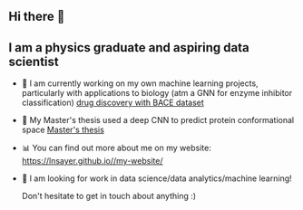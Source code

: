 ## Hi there 👋

## I am a physics graduate and aspiring data scientist
- 🔬 I am currently working on my own machine learning projects, particularly with applications to biology (atm a GNN for enzyme inhibitor classification) [drug discovery with BACE dataset]([https://github.com/lnsayer/personal_repo/tree/9fcabdf1654f72b87d55871650d1adb9bc8ee41f/drug%20discovery%20with%20BACE%20dataset](https://github.com/lnsayer/drug_discovery_with_bace_dataset))
- 🧬 My Master's thesis used a deep CNN to predict protein conformational space [Master's thesis](https://github.com/lnsayer/lnsayer.github.io/blob/6011a77f41315e02e5b1b100ca6b80d798e63baf/files/summative_report.pdf)
- 📊 You can find out more about me on my website: https://lnsayer.github.io//my-website/
- 💼 I am looking for work in data science/data analytics/machine learning!

  Don't hesitate to get in touch about anything :)


<!--
**lnsayer/lnsayer** is a ✨ _special_ ✨ repository because its `README.md` (this file) appears on your GitHub profile.

Here are some ideas to get you started:

- 🔭 I’m currently working on ...
- 🌱 I’m currently learning ...
- 👯 I’m looking to collaborate on ...
- 🤔 I’m looking for help with ...
- 💬 Ask me about ...
- 📫 How to reach me: ...
- 😄 Pronouns: ...
- ⚡ Fun fact: ...
-->
